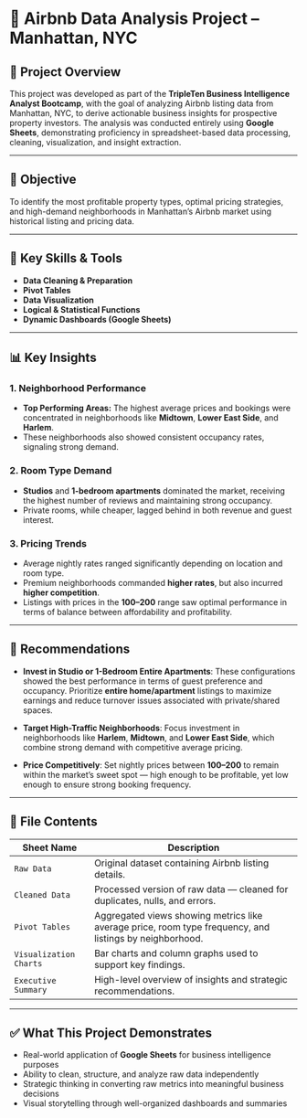 # 🏡 Airbnb Data Analysis Project – Manhattan, NYC

## 📍 Project Overview
This project was developed as part of the **TripleTen Business Intelligence Analyst Bootcamp**, with the goal of analyzing Airbnb listing data from Manhattan, NYC, to derive actionable business insights for prospective property investors. The analysis was conducted entirely using **Google Sheets**, demonstrating proficiency in spreadsheet-based data processing, cleaning, visualization, and insight extraction.

---

## 🎯 Objective
To identify the most profitable property types, optimal pricing strategies, and high-demand neighborhoods in Manhattan’s Airbnb market using historical listing and pricing data.

---

## 🧠 Key Skills & Tools
- **Data Cleaning & Preparation**
- **Pivot Tables**
- **Data Visualization**
- **Logical & Statistical Functions**
- **Dynamic Dashboards (Google Sheets)**

---

## 📊 Key Insights

### 1. Neighborhood Performance
- **Top Performing Areas:** The highest average prices and bookings were concentrated in neighborhoods like **Midtown**, **Lower East Side**, and **Harlem**.
- These neighborhoods also showed consistent occupancy rates, signaling strong demand.

### 2. Room Type Demand
- **Studios** and **1-bedroom apartments** dominated the market, receiving the highest number of reviews and maintaining strong occupancy.
- Private rooms, while cheaper, lagged behind in both revenue and guest interest.

### 3. Pricing Trends
- Average nightly rates ranged significantly depending on location and room type.
- Premium neighborhoods commanded **higher rates**, but also incurred **higher competition**.
- Listings with prices in the **$100–$200** range saw optimal performance in terms of balance between affordability and profitability.

---

## 📌 Recommendations

- **Invest in Studio or 1-Bedroom Entire Apartments**: These configurations showed the best performance in terms of guest preference and occupancy. Prioritize **entire home/apartment** listings to maximize earnings and reduce turnover issues associated with private/shared spaces.

- **Target High-Traffic Neighborhoods**: Focus investment in neighborhoods like **Harlem**, **Midtown**, and **Lower East Side**, which combine strong demand with competitive average pricing.

- **Price Competitively**: Set nightly prices between **$100–$200** to remain within the market’s sweet spot — high enough to be profitable, yet low enough to ensure strong booking frequency.

---

## 🧾 File Contents

| Sheet Name              | Description                                                                 |
|-------------------------|-----------------------------------------------------------------------------|
| `Raw Data`              | Original dataset containing Airbnb listing details.                         |
| `Cleaned Data`          | Processed version of raw data — cleaned for duplicates, nulls, and errors. |
| `Pivot Tables`          | Aggregated views showing metrics like average price, room type frequency, and listings by neighborhood. |
| `Visualization Charts`  | Bar charts and column graphs used to support key findings.                  |
| `Executive Summary`     | High-level overview of insights and strategic recommendations.              |

---

## ✅ What This Project Demonstrates

- Real-world application of **Google Sheets** for business intelligence purposes
- Ability to clean, structure, and analyze raw data independently
- Strategic thinking in converting raw metrics into meaningful business decisions
- Visual storytelling through well-organized dashboards and summaries
